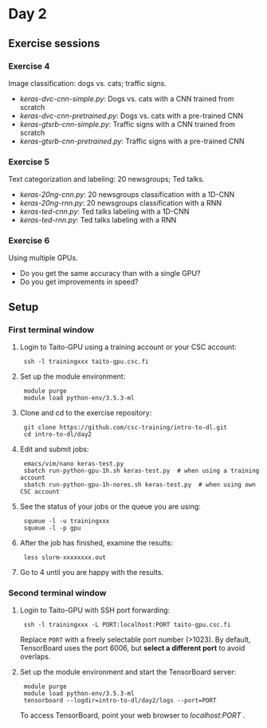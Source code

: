 # Day 2

## Exercise sessions

### Exercise 4

Image classification: dogs vs. cats; traffic signs.

* *keras-dvc-cnn-simple.py*: Dogs vs. cats with a CNN trained from scratch
* *keras-dvc-cnn-pretrained.py*: Dogs vs. cats with a pre-trained CNN
* *keras-gtsrb-cnn-simple.py*: Traffic signs with a CNN trained from scratch
* *keras-gtsrb-cnn-pretrained.py*: Traffic signs with a pre-trained CNN

### Exercise 5

Text categorization and labeling: 20 newsgroups; Ted talks.

* *keras-20ng-cnn.py*: 20 newsgroups classification with a 1D-CNN
* *keras-20ng-rnn.py*: 20 newsgroups classification with a RNN
* *keras-ted-cnn.py*: Ted talks labeling with a 1D-CNN
* *keras-ted-rnn.py*: Ted talks labeling with a RNN

### Exercise 6

Using multiple GPUs.  

* Do you get the same accuracy than with a single GPU?
* Do you get improvements in speed?

## Setup

### First terminal window

1. Login to Taito-GPU using a training account or your CSC account:

        ssh -l trainingxxx taito-gpu.csc.fi
        
2. Set up the module environment:

        module purge
        module load python-env/3.5.3-ml
    
3. Clone and cd to the exercise repository:

        git clone https://github.com/csc-training/intro-to-dl.git
        cd intro-to-dl/day2

4. Edit and submit jobs:

        emacs/vim/nano keras-test.py
        sbatch run-python-gpu-1h.sh keras-test.py  # when using a training account
        sbatch run-python-gpu-1h-nores.sh keras-test.py  # when using own CSC account

5. See the status of your jobs or the queue you are using:

        squeue -l -u trainingxxx
        squeue -l -p gpu

6. After the job has finished, examine the results:

        less slurm-xxxxxxxx.out

7. Go to 4 until you are happy with the results.

### Second terminal window

1. Login to Taito-GPU with SSH port forwarding:

        ssh -l trainingxxx -L PORT:localhost:PORT taito-gpu.csc.fi
        
   Replace `PORT` with a freely selectable port number (>1023). By default, TensorBoard uses the port 6006, but **select a different port** to avoid overlaps. 

2. Set up the module environment and start the TensorBoard server:

        module purge
        module load python-env/3.5.3-ml
        tensorboard --logdir=intro-to-dl/day2/logs --port=PORT

    To access TensorBoard, point your web browser to *localhost:PORT* .
